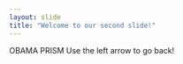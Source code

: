 ```yaml
---
layout: slide
title: "Welcome to our second slide!"
---
```

OBAMA PRISM 
Use the left arrow to go back!
